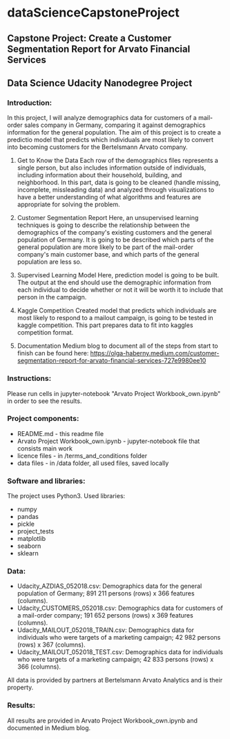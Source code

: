 # dataScienceCapstoneProject
## Capstone Project: Create a Customer Segmentation Report for Arvato Financial Services
## Data Science Udacity Nanodegree Project

### Introduction:
In this project, I will analyze demographics data for customers of a mail-order sales company in Germany, comparing it against demographics information for the general population. The aim of this project is to create a predictio model that predicts which individuals are most likely to convert into becoming customers for the Bertelsmann Arvato company.

1. Get to Know the Data
Each row of the demographics files represents a single person, but also includes information outside of individuals, including information about their household, building, and neighborhood. In this part, data is going to be cleaned (handle missing, incomplete, missleading data) and analyzed through visualizations to have a better understanding of what algorithms and features are appropriate for solving the problem.

2. Customer Segmentation Report
Here, an unsupervised learning techniques is going to describe the relationship between the demographics of the company's existing customers and the general population of Germany. It is going to be described which parts of the general population are more likely to be part of the mail-order company's main customer base, and which parts of the general population are less so.
 
3. Supervised Learning Model
Here, prediction model is going to be built. The output at the end should use the demographic information from each individual to decide whether or not it will be worth it to include that person in the campaign.

4. Kaggle Competition
Created model that predicts which individuals are most likely to respond to a mailout campaign, is going to be tested in kaggle competition. This part prepares data to fit into kaggles competition format.

5. Documentation
Medium blog to document all of the steps from start to finish can be found here: https://olga-haberny.medium.com/customer-segmentation-report-for-arvato-financial-services-727e9980ee10

### Instructions:
Please run cells in jupyter-notebook "Arvato Project Workbook_own.ipynb" in order to see the results.

### Project components:
- README.md - this readme file
- Arvato Project Workbook_own.ipynb - jupyter-notebook file that consists main work
- licence files - in /terms_and_conditions folder
- data files - in /data folder, all used files, saved locally

### Software and libraries:
The project uses Python3.
Used libraries:
- numpy
- pandas
- pickle
- project_tests
- matplotlib 
- seaborn
- sklearn

### Data:

- Udacity_AZDIAS_052018.csv: Demographics data for the general population of Germany; 891 211 persons (rows) x 366 features (columns).
- Udacity_CUSTOMERS_052018.csv: Demographics data for customers of a mail-order company; 191 652 persons (rows) x 369 features (columns).
- Udacity_MAILOUT_052018_TRAIN.csv: Demographics data for individuals who were targets of a marketing campaign; 42 982 persons (rows) x 367 (columns).
- Udacity_MAILOUT_052018_TEST.csv: Demographics data for individuals who were targets of a marketing campaign; 42 833 persons (rows) x 366 (columns).

All data is provided by partners at Bertelsmann Arvato Analytics and is their property.

### Results:
All results are provided in Arvato Project Workbook_own.ipynb and documented in Medium blog.

